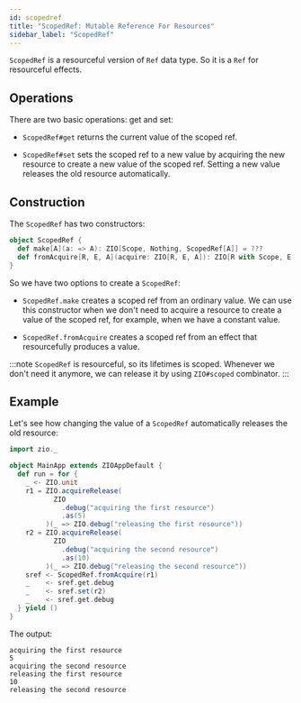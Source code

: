 ```yaml
---
id: scopedref
title: "ScopedRef: Mutable Reference For Resources"
sidebar_label: "ScopedRef"
---
```


`ScopedRef` is a resourceful version of `Ref` data type. So it is a `Ref` for resourceful effects.

## Operations

There are two basic operations: get and set:

- `ScopedRef#get` returns the current value of the scoped ref.

- `ScopedRef#set` sets the scoped ref to a new value by acquiring the new resource to create a new value of the scoped ref. Setting a new value releases the old resource automatically.

## Construction

The `ScopedRef` has two constructors:

```scala
object ScopedRef {
  def make[A](a: => A): ZIO[Scope, Nothing, ScopedRef[A]] = ???
  def fromAcquire[R, E, A](acquire: ZIO[R, E, A]): ZIO[R with Scope, E, ScopedRef[A]] = ???
}
```

So we have two options to create a `ScopedRef`:

- `ScopedRef.make` creates a scoped ref from an ordinary value. We can use this constructor when we don't need to acquire a resource to create a value of the scoped ref, for example, when we have a constant value.

- `ScopedRef.fromAcquire` creates a scoped ref from an effect that resourcefully produces a value.

:::note
`ScopedRef` is resourceful, so its lifetimes is scoped. Whenever we don't need it anymore, we can release it by using `ZIO#scoped` combinator.
:::

## Example

Let's see how changing the value of a `ScopedRef` automatically releases the old resource:

```scala mdoc:compile-only
import zio._

object MainApp extends ZIOAppDefault {
  def run = for {
    _ <- ZIO.unit
    r1 = ZIO.acquireRelease(
           ZIO
             .debug("acquiring the first resource")
             .as(5)
         )(_ => ZIO.debug("releasing the first resource"))
    r2 = ZIO.acquireRelease(
           ZIO
             .debug("acquiring the second resource")
             .as(10)
         )(_ => ZIO.debug("releasing the second resource"))
    sref <- ScopedRef.fromAcquire(r1)
    _    <- sref.get.debug
    _    <- sref.set(r2)
    _    <- sref.get.debug
  } yield ()
}
```

The output:

```
acquiring the first resource
5
acquiring the second resource
releasing the first resource
10
releasing the second resource
```
